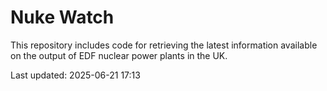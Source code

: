 # Nuke Watch

This repository includes code for retrieving the latest information available on the output of EDF nuclear power plants in the UK.

Last updated: 2025-06-21 17:13